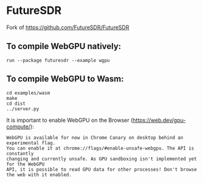 # FutureSDR

Fork of https://github.com/FutureSDR/FutureSDR

## To compile WebGPU natively:

```console
run --package futuresdr --example wgpu
```

## To compile WebGPU to Wasm:

```console
cd examples/wasm
make
cd dist
../server.py
```
It is important to enable WebGPU on the Browser (https://web.dev/gpu-compute/): 

```
WebGPU is available for now in Chrome Canary on desktop behind an experimental flag. 
You can enable it at chrome://flags/#enable-unsafe-webgpu. The API is constantly 
changing and currently unsafe. As GPU sandboxing isn't implemented yet for the WebGPU 
API, it is possible to read GPU data for other processes! Don't browse the web with it enabled.
```
